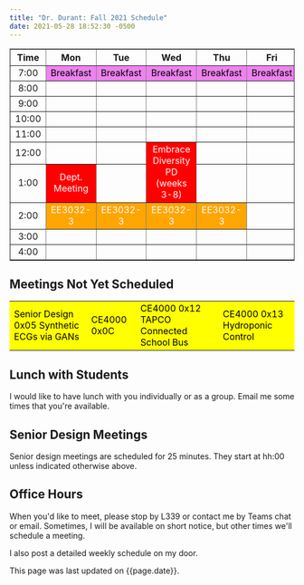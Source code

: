 ```yaml
---
title: "Dr. Durant: Fall 2021 Schedule"
date: 2021-05-28 18:52:30 -0500
---
```


<style type="text/css">
td        { text-align: center;                      }
td.am     { background-color: red;     color: white; }
td.ce4000 { background-color: yellow;  color: black; text-align: left; }
td.ee3032 { background-color: orange;  color: white; }
td.lunch  { background-color: violet;  color: black; }
</style>

<div align="center">
<table border>
<tr><th>Time</th>       <th>Mon</th>                        <th>Tue</th>                        <th>Wed</th>                                                            <th>Thu</th>                        <th>Fri</th>                        </tr>
<tr><td>7:00</td>       <td class="lunch">Breakfast</td>    <td class="lunch">Breakfast</td>    <td class="lunch">Breakfast</td>                                        <td class="lunch">Breakfast</td>    <td class="lunch">Breakfast</td>    </tr>
<tr><td>8:00</td>       <td>&nbsp;</td>                     <td>&nbsp;</td>                     <td>&nbsp;</td>                                                         <td>&nbsp;</td>                     <td>&nbsp;</td>                     </tr>
<tr><td>9:00</td>       <td>&nbsp;</td>                     <td>&nbsp;</td>                     <td>&nbsp;</td>                                                         <td>&nbsp;</td>                     <td>&nbsp;</td>                     </tr>
<tr><td>10:00</td>      <td>&nbsp;</td>                     <td>&nbsp;</td>                     <td>&nbsp;</td>                                                         <td>&nbsp;</td>                     <td>&nbsp;</td>                     </tr>
<tr><td>11:00</td>      <td>&nbsp;</td>                     <td>&nbsp;</td>                     <td>&nbsp;</td>                                                         <td>&nbsp;</td>                     <td>&nbsp;</td>                     </tr>
<tr><td>12:00</td>      <td>&nbsp;</td>                     <td>&nbsp;</td>                     <td class="am" rowspan="2">Embrace Diversity PD<br/>(weeks 3-8)</td>    <td>&nbsp;</td>                     <td>&nbsp;</td>                     </tr>
<tr><td>1:00</td>       <td class="am">Dept. Meeting</td>   <td>&nbsp;</td>                                                                                             <td>&nbsp;</td>                     <td>&nbsp;</td>                     </tr>
<tr><td>2:00</td>       <td class="ee3032">EE3032-3</td>    <td class="ee3032">EE3032-3</td>    <td class="ee3032">EE3032-3</td>                                        <td class="ee3032">EE3032-3</td>    <td>&nbsp;</td>                     </tr>
<tr><td>3:00</td>       <td>&nbsp;</td>                     <td>&nbsp;</td>                     <td>&nbsp;</td>                                                         <td>&nbsp;</td>                     <td>&nbsp;</td>                     </tr>
<tr><td>4:00</td>       <td>&nbsp;</td>                     <td>&nbsp;</td>                     <td>&nbsp;</td>                                                         <td>&nbsp;</td>                     <td>&nbsp;</td>                     </tr>
</table>
</div>

## Meetings Not Yet Scheduled

<table><tr>
<td class="ce4000">Senior Design 0x05 Synthetic ECGs via GANs</td>
<td class="ce4000">CE4000 0x0C</td>
<td class="ce4000">CE4000 0x12 TAPCO Connected School Bus</td>
<td class="ce4000">CE4000 0x13 Hydroponic Control</td>
</tr></table>

## Lunch with Students

I would like to have lunch with you individually or as a group. Email me some times that you're available.

## Senior Design Meetings

Senior design meetings are scheduled for 25 minutes. They start at hh:00 unless indicated otherwise above.

## Office Hours

When you'd like to meet, please stop by L339 or contact me by Teams chat or email. Sometimes, I will be available on short notice, but other times we'll schedule a meeting.

I also post a detailed weekly schedule on my door.

This page was last updated on {{page.date}}.
